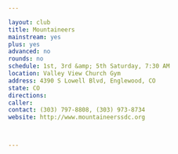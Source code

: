 ```yaml
---

layout: club
title: Mountaineers
mainstream: yes
plus: yes
advanced: no
rounds: no
schedule: 1st, 3rd &amp; 5th Saturday, 7:30 AM
location: Valley View Church Gym
address: 4390 S Lowell Blvd, Englewood, CO
state: CO
directions: 
caller: 
contact: (303) 797-8808, (303) 973-8734
website: http://www.mountaineerssdc.org



---
```


